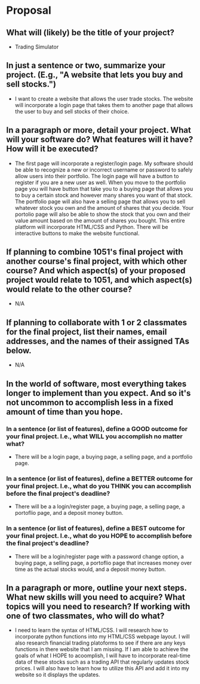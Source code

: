 # Proposal

## What will (likely) be the title of your project?

- Trading Simulator

## In just a sentence or two, summarize your project. (E.g., "A website that lets you buy and sell stocks.")

- I want to create a website that allows the user trade stocks. The website will incorporate a login page that takes them to another page that allows the user to buy and sell stocks of their choice.

## In a paragraph or more, detail your project. What will your software do? What features will it have? How will it be executed?

- The first page will incorporate a register/login page. My software should be able to recognize a new or incorrect username or password to safely allow users into their portfolio. The login page will have a button to register if you are a new user as well. When you move to the portfolio page you will have button that take you to a buying page that allows you to buy a certain stock and however many shares you want of that stock. The portfolio page will also have a selling page that allows you to sell whatever stock you own and the amount of shares that you decide. Your portolio page will also be able to show the stock that you own and their value amount based on the amount of shares you bought. This entire platform will incorporate HTML/CSS and Python. There will be interactive buttons to make the website functional. 

## If planning to combine 1051's final project with another course's final project, with which other course? And which aspect(s) of your proposed project would relate to 1051, and which aspect(s) would relate to the other course?

- N/A

## If planning to collaborate with 1 or 2 classmates for the final project, list their names, email addresses, and the names of their assigned TAs below.

- N/A

## In the world of software, most everything takes longer to implement than you expect. And so it's not uncommon to accomplish less in a fixed amount of time than you hope.

### In a sentence (or list of features), define a GOOD outcome for your final project. I.e., what WILL you accomplish no matter what?

- There will be a login page, a buying page, a selling page, and a portfolio page.

### In a sentence (or list of features), define a BETTER outcome for your final project. I.e., what do you THINK you can accomplish before the final project's deadline?

- There will be a a login/register page, a buying page, a selling page, a portoflio page, and a deposit money button.

### In a sentence (or list of features), define a BEST outcome for your final project. I.e., what do you HOPE to accomplish before the final project's deadline?

- There will be a login/register page with a password change option, a buying page, a selling page, a portoflio page that increases money over time as the actual stocks would, and a deposit money button.

## In a paragraph or more, outline your next steps. What new skills will you need to acquire? What topics will you need to research? If working with one of two classmates, who will do what?

- I need to learn the syntax of HTML/CSS. I will research how to incorporate python functions into my HTML/CSS webpage layout. I will also research financial trading platoforms to see if there are any keys functions in there website that I am missing. If I am able to achieve the goals of what I HOPE to acoomplish, I will have to incorporate real-time data of these stocks such as a trading API that regularly updates stock prices. I will also have to learn how to utilize this API and add it into my website so it displays the updates.